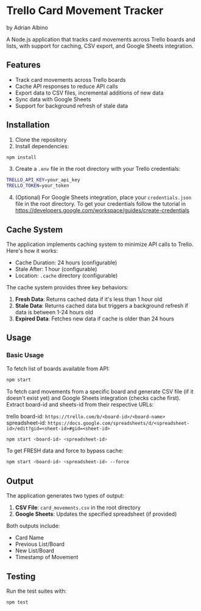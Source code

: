 
# Trello Card Movement Tracker
by Adrian Albino

A Node.js application that tracks card movements across Trello boards and lists, with support for caching, CSV export, and Google Sheets integration.

## Features

- Track card movements across Trello boards
- Cache API responses to reduce API calls
- Export data to CSV files, incremental additions of new data
- Sync data with Google Sheets
- Support for background refresh of stale data


## Installation

1. Clone the repository
2. Install dependencies:
```bash
npm install
``` 
3. Create a `.env` file in the root directory with your Trello credentials:
```bash
TRELLO_API_KEY=your_api_key
TRELLO_TOKEN=your_token
```
4. (Optional) For Google Sheets integration, place your `credentials.json` file in the root directory. To get your credentials follow the tutorial in https://developers.google.com/workspace/guides/create-credentials

## Cache System

The application implements caching system to minimize API calls to Trello. Here's how it works:

- Cache Duration: 24 hours (configurable)
- Stale After: 1 hour (configurable)
- Location: `.cache` directory (configurable)

The cache system provides three key behaviors:

1. **Fresh Data**: Returns cached data if it's less than 1 hour old
2. **Stale Data**: Returns cached data but triggers a background refresh if data is between 1-24 hours old
3. **Expired Data**: Fetches new data if cache is older than 24 hours

## Usage

### Basic Usage

To fetch list of boards available from API:
```bash
npm start
```

To fetch card movements from a specific board and generate CSV file (if it doesn't exist yet) and Google Sheets integration (checks cache first). Extract board-id and sheets-id from their respective URLs:

trello board-id: `https://trello.com/b/<board-id>/<board-name>`
spreadsheet-id: `https://docs.google.com/spreadsheets/d/<spreadsheet-id>/edit?gid=<sheet-id>#gid=<sheet-id>`

```bash
npm start <board-id> <spreadsheet-id>
```


To get FRESH data and force to bypass cache:
```bash
npm start <board-id> <spreadsheet-id> --force
```


## Output

The application generates two types of output:

1. **CSV File**: `card_movements.csv` in the root directory
2. **Google Sheets**: Updates the specified spreadsheet (if provided)

Both outputs include:
- Card Name
- Previous List/Board
- New List/Board
- Timestamp of Movement

## Testing
Run the test suites with:
```bash
npm test
```